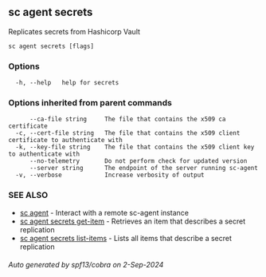 ## sc agent secrets

Replicates secrets from Hashicorp Vault

```
sc agent secrets [flags]
```

### Options

```
  -h, --help   help for secrets
```

### Options inherited from parent commands

```
      --ca-file string     The file that contains the x509 ca certificate
  -c, --cert-file string   The file that contains the x509 client certificate to authenticate with
  -k, --key-file string    The file that contains the x509 client key to authenticate with
      --no-telemetry       Do not perform check for updated version
      --server string      The endpoint of the server running sc-agent
  -v, --verbose            Increase verbosity of output
```

### SEE ALSO

* [sc agent](sc_agent.md)	 - Interact with a remote sc-agent instance
* [sc agent secrets get-item](sc_agent_secrets_get-item.md)	 - Retrieves an item that describes a secret replication
* [sc agent secrets list-items](sc_agent_secrets_list-items.md)	 - Lists all items that describe a secret replication

###### Auto generated by spf13/cobra on 2-Sep-2024
